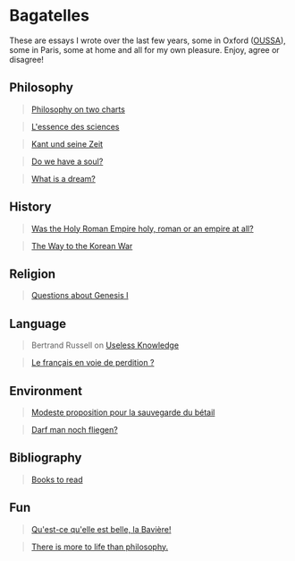 # Bagatelles

These are essays I wrote over the last few years, 
some in Oxford ([OUSSA](https://www.conted.ox.ac.uk/about/oussa)), 
some in Paris, some at home and all for my own pleasure.
Enjoy, agree or disagree!

## Philosophy

> [Philosophy on two charts](_posts/4-philo-2charts.md)

> [L'essence des sciences](_posts/10-sciences.md)

> [Kant und seine Zeit](_posts/13-kant.md)

> [Do we have a soul?](_posts/5-do-we-have-a-soul.md)

> [What is a dream?](_posts/12-what-is-a-dream.md)


## History

> [Was the Holy Roman Empire holy, roman or an empire at all?](content/8-holy_roman_empire.md)

> [The Way to the Korean War](content/6-korean-war.md)

## Religion

> [Questions about Genesis I](content/7-genesis-questions.md)

## Language

> Bertrand Russell on [Useless Knowledge](content/9-russell-on-useless-knowledge.md)

> [Le français en voie de perdition ?](content/3-francais-perdition.md)


## Environment

> [Modeste proposition pour la sauvegarde du bétail](content/1-animaux.md)

> [Darf man noch fliegen?](content/14-fliegen.md)

## Bibliography

> [Books to read](content/0-bibliography.md)

## Fun

> [Qu'est-ce qu'elle est belle, la Bavière!](content/2-baviere) 

> [There is more to life than philosophy.](content/999-2westfields.png)
